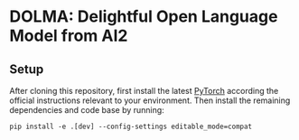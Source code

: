 # DOLMA: Delightful Open Language Model from AI2

## Setup

After cloning this repository, first install the latest [PyTorch](https://pytorch.org) according the official instructions relevant to your environment. Then install the remaining dependencies and code base by running:

```
pip install -e .[dev] --config-settings editable_mode=compat
```
